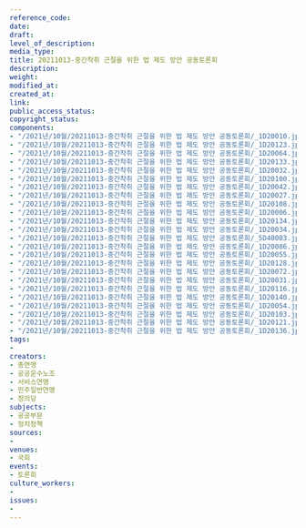 ```yaml
---
reference_code: 
date: 
draft: 
level_of_description: 
media_type: 
title: 20211013-중간착취 근절을 위한 법 제도 방안 공동토론회
description: 
weight: 
modified_at: 
created_at: 
link: 
public_access_status: 
copyright_status: 
components:
- "/2021년/10월/20211013-중간착취 근절을 위한 법 제도 방안 공동토론회/_1D20010.jpg"
- "/2021년/10월/20211013-중간착취 근절을 위한 법 제도 방안 공동토론회/_1D20123.jpg"
- "/2021년/10월/20211013-중간착취 근절을 위한 법 제도 방안 공동토론회/_1D20064.jpg"
- "/2021년/10월/20211013-중간착취 근절을 위한 법 제도 방안 공동토론회/_1D20133.jpg"
- "/2021년/10월/20211013-중간착취 근절을 위한 법 제도 방안 공동토론회/_1D20032.jpg"
- "/2021년/10월/20211013-중간착취 근절을 위한 법 제도 방안 공동토론회/_1D20100.jpg"
- "/2021년/10월/20211013-중간착취 근절을 위한 법 제도 방안 공동토론회/_1D20042.jpg"
- "/2021년/10월/20211013-중간착취 근절을 위한 법 제도 방안 공동토론회/_1D20027.jpg"
- "/2021년/10월/20211013-중간착취 근절을 위한 법 제도 방안 공동토론회/_1D20108.jpg"
- "/2021년/10월/20211013-중간착취 근절을 위한 법 제도 방안 공동토론회/_1D20006.jpg"
- "/2021년/10월/20211013-중간착취 근절을 위한 법 제도 방안 공동토론회/_1D20134.jpg"
- "/2021년/10월/20211013-중간착취 근절을 위한 법 제도 방안 공동토론회/_1D20034.jpg"
- "/2021년/10월/20211013-중간착취 근절을 위한 법 제도 방안 공동토론회/_5D40003.jpg"
- "/2021년/10월/20211013-중간착취 근절을 위한 법 제도 방안 공동토론회/_1D20086.jpg"
- "/2021년/10월/20211013-중간착취 근절을 위한 법 제도 방안 공동토론회/_1D20055.jpg"
- "/2021년/10월/20211013-중간착취 근절을 위한 법 제도 방안 공동토론회/_1D20128.jpg"
- "/2021년/10월/20211013-중간착취 근절을 위한 법 제도 방안 공동토론회/_1D20072.jpg"
- "/2021년/10월/20211013-중간착취 근절을 위한 법 제도 방안 공동토론회/_1D20031.jpg"
- "/2021년/10월/20211013-중간착취 근절을 위한 법 제도 방안 공동토론회/_1D20116.jpg"
- "/2021년/10월/20211013-중간착취 근절을 위한 법 제도 방안 공동토론회/_1D20140.jpg"
- "/2021년/10월/20211013-중간착취 근절을 위한 법 제도 방안 공동토론회/_1D20054.jpg"
- "/2021년/10월/20211013-중간착취 근절을 위한 법 제도 방안 공동토론회/_1D20103.jpg"
- "/2021년/10월/20211013-중간착취 근절을 위한 법 제도 방안 공동토론회/_1D20121.jpg"
- "/2021년/10월/20211013-중간착취 근절을 위한 법 제도 방안 공동토론회/_1D20136.jpg"
tags:
- 
creators:
- 총연맹
- 공공운수노조
- 서비스연맹
- 민주일반연맹
- 정의당
subjects:
- 공공부문
- 정치정책
sources:
- 
venues:
- 국회
events:
- 토론회
culture_workers:
- 
issues:
- 
---
```

